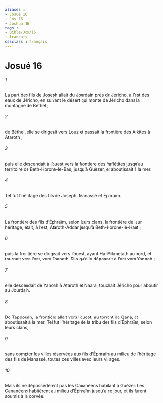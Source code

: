```yaml
---
aliases : 
- Josué 16
- Jos 16
- Joshua 16
tags : 
- Bible/Jos/16
- français
cssclass : français
---
```


# Josué 16

###### 1
La part des fils de Joseph allait du Jourdain près de Jéricho, à l’est des eaux de Jéricho, en suivant le désert qui monte de Jéricho dans la montagne de Béthel ;
###### 2
de Béthel, elle se dirigeait vers Louz et passait la frontière des Arkites à Ataroth ;
###### 3
puis elle descendait à l’ouest vers la frontière des Yaflétites jusqu’au territoire de Beth-Horone-le-Bas, jusqu’à Guèzer, et aboutissait à la mer.
###### 4
Tel fut l’héritage des fils de Joseph, Manassé et Éphraïm.
###### 5
La frontière des fils d’Éphraïm, selon leurs clans, la frontière de leur héritage, était, à l’est, Ataroth-Addar jusqu’à Beth-Horone-le-Haut ;
###### 6
puis la frontière se dirigeait vers l’ouest, ayant Ha-Mikmetath au nord, et tournait vers l’est, vers Taanath-Silo qu’elle dépassait à l’est vers Yanoah ;
###### 7
elle descendait de Yanoah à Ataroth et Naara, touchait Jéricho pour aboutir au Jourdain.
###### 8
De Tappouah, la frontière allait vers l’ouest, au torrent de Qana, et aboutissait à la mer. Tel fut l’héritage de la tribu des fils d’Éphraïm, selon leurs clans,
###### 9
sans compter les villes réservées aux fils d’Éphraïm au milieu de l’héritage des fils de Manassé, toutes ces villes avec leurs villages.
###### 10
Mais ils ne dépossédèrent pas les Cananéens habitant à Guèzer. Les Cananéens habitèrent au milieu d’Éphraïm jusqu’à ce jour, et ils furent soumis à la corvée.
